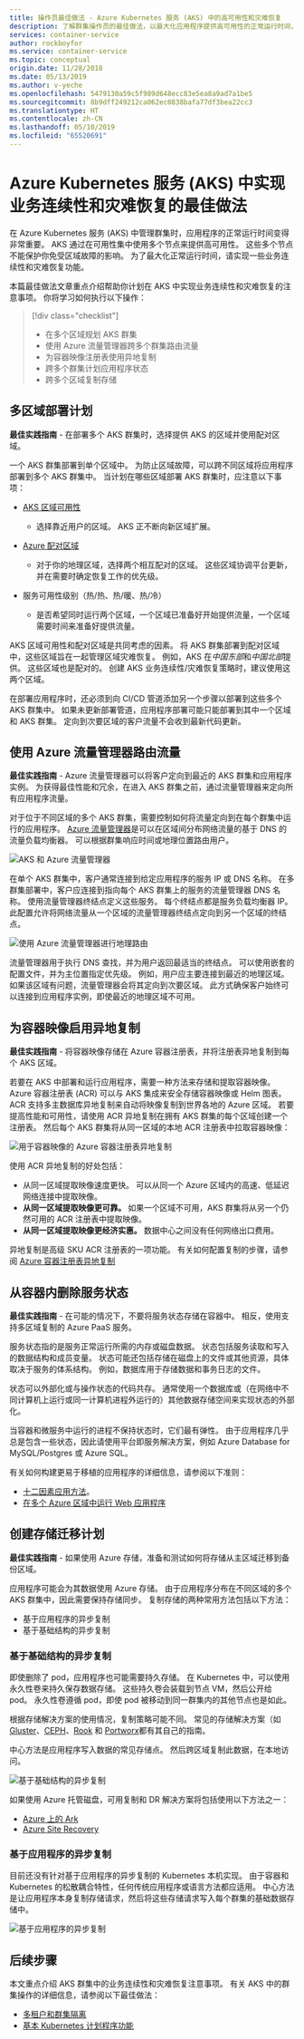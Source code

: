 ```yaml
---
title: 操作员最佳做法 - Azure Kubernetes 服务 (AKS) 中的高可用性和灾难恢复
description: 了解群集操作员的最佳做法，以最大化应用程序提供高可用性的正常运行时间，并为 Azure Kubernetes 服务 (AKS) 中的灾难恢复情况做好准备
services: container-service
author: rockboyfor
ms.service: container-service
ms.topic: conceptual
origin.date: 11/28/2018
ms.date: 05/13/2019
ms.author: v-yeche
ms.openlocfilehash: 5479130a59c5f989d648ecc83e5ea8a9ad7a1be5
ms.sourcegitcommit: 8b9dff249212ca062ec0838bafa77df3bea22cc3
ms.translationtype: HT
ms.contentlocale: zh-CN
ms.lasthandoff: 05/10/2019
ms.locfileid: "65520691"
---
```

# <a name="best-practices-for-business-continuity-and-disaster-recovery-in-azure-kubernetes-service-aks"></a>Azure Kubernetes 服务 (AKS) 中实现业务连续性和灾难恢复的最佳做法

在 Azure Kubernetes 服务 (AKS) 中管理群集时，应用程序的正常运行时间变得非常重要。 AKS 通过在可用性集中使用多个节点来提供高可用性。 这些多个节点不能保护你免受区域故障的影响。 为了最大化正常运行时间，请实现一些业务连续性和灾难恢复功能。

本篇最佳做法文章重点介绍帮助你计划在 AKS 中实现业务连续性和灾难恢复的注意事项。 你将学习如何执行以下操作：

> [!div class="checklist"]
> * 在多个区域规划 AKS 群集
> * 使用 Azure 流量管理器跨多个群集路由流量
> * 为容器映像注册表使用异地复制
> * 跨多个群集计划应用程序状态
> * 跨多个区域复制存储

## <a name="plan-for-multi-region-deployment"></a>多区域部署计划

**最佳实践指南** - 在部署多个 AKS 群集时，选择提供 AKS 的区域并使用配对区域。

一个 AKS 群集部署到单个区域中。 为防止区域故障，可以跨不同区域将应用程序部署到多个 AKS 群集中。 当计划在哪些区域部署 AKS 群集时，应注意以下事项：

* [AKS 区域可用性](/aks/quotas-skus-regions#region-availability)
    * 选择靠近用户的区域。 AKS 正不断向新区域扩展。
* [Azure 配对区域](/best-practices-availability-paired-regions)

    <!--Not Available on [Azure paired regions](/best-practices-availability-paired-regions)-->
    
    * 对于你的地理区域，选择两个相互配对的区域。 这些区域协调平台更新，并在需要时确定恢复工作的优先级。
* 服务可用性级别（热/热、热/暖、热/冷）
    * 是否希望同时运行两个区域，一个区域已准备好开始提供流量，一个区域需要时间来准备好提供流量。

AKS 区域可用性和配对区域是共同考虑的因素。 将 AKS 群集部署到配对区域中，这些区域旨在一起管理区域灾难恢复。 例如，AKS 在*中国东部*和*中国北部*提供。 这些区域也是配对的。 创建 AKS 业务连续性/灾难恢复策略时，建议使用这两个区域。

在部署应用程序时，还必须到向 CI/CD 管道添加另一个步骤以部署到这些多个 AKS 群集中。 如果未更新部署管道，应用程序部署可能只能部署到其中一个区域和 AKS 群集。 定向到次要区域的客户流量不会收到最新代码更新。

## <a name="use-azure-traffic-manager-to-route-traffic"></a>使用 Azure 流量管理器路由流量

**最佳实践指南** - Azure 流量管理器可以将客户定向到最近的 AKS 群集和应用程序实例。 为获得最佳性能和冗余，在进入 AKS 群集之前，通过流量管理器来定向所有应用程序流量。

对于位于不同区域的多个 AKS 群集，需要控制如何将流量定向到在每个群集中运行的应用程序。 [Azure 流量管理器](/traffic-manager/)是可以在区域间分布网络流量的基于 DNS 的流量负载均衡器。 可以根据群集响应时间或地理位置路由用户。

![AKS 和 Azure 流量管理器](media/operator-best-practices-bc-dr/aks-azure-traffic-manager.png)

在单个 AKS 群集中，客户通常连接到给定应用程序的服务 IP 或 DNS 名称。 在多群集部署中，客户应连接到指向每个 AKS 群集上的服务的流量管理器 DNS 名称。 使用流量管理器终结点定义这些服务。 每个终结点都是服务负载均衡器 IP。 此配置允许将网络流量从一个区域的流量管理器终结点定向到另一个区域的终结点。

![使用 Azure 流量管理器进行地理路由](media/operator-best-practices-bc-dr/traffic-manager-geographic-routing.png)

流量管理器用于执行 DNS 查找，并为用户返回最适当的终结点。 可以使用嵌套的配置文件，并为主位置指定优先级。 例如，用户应主要连接到最近的地理区域。 如果该区域有问题，流量管理器会将其定向到次要区域。 此方式确保客户始终可以连接到应用程序实例，即使最近的地理区域不可用。

<!--Not Available on [Configure the geographic traffic routing method using Traffic Manager](/traffic-manager/traffic-manager-configure-geographic-routing-method)-->
<!--Not Available on Preview content ### Layer 7 application routing with Azure Front Door-->
<!--Not Avaialble on [Azure Front Door (currently in preview)](/frontdoor/front-door-overview)-->
## <a name="enable-geo-replication-for-container-images"></a>为容器映像启用异地复制

**最佳实践指南** - 将容器映像存储在 Azure 容器注册表，并将注册表异地复制到每个 AKS 区域。

若要在 AKS 中部署和运行应用程序，需要一种方法来存储和提取容器映像。 Azure 容器注册表 (ACR) 可以与 AKS 集成来安全存储容器映像或 Helm 图表。 ACR 支持多主数据库异地复制来自动将映像复制到世界各地的 Azure 区域。 若要提高性能和可用性，请使用 ACR 异地复制在拥有 AKS 群集的每个区域创建一个注册表。 然后每个 AKS 群集将从同一区域的本地 ACR 注册表中拉取容器映像：

![用于容器映像的 Azure 容器注册表异地复制](media/operator-best-practices-bc-dr/acr-geo-replication.png)

使用 ACR 异地复制的好处包括：

* 从同一区域提取映像速度更快。 可以从同一个 Azure 区域内的高速、低延迟网络连接中提取映像。
* **从同一区域提取映像更可靠。** 如果一个区域不可用，AKS 群集将从另一个仍然可用的 ACR 注册表中提取映像。
* **从同一区域提取映像更经济实惠。** 数据中心之间没有任何网络出口费用。

异地复制是高级 SKU ACR 注册表的一项功能。 有关如何配置复制的步骤，请参阅 [Azure 容器注册表异地复制](/container-registry/container-registry-geo-replication)

## <a name="remove-service-state-from-inside-containers"></a>从容器内删除服务状态

**最佳实践指南** - 在可能的情况下，不要将服务状态存储在容器中。 相反，使用支持多区域复制的 Azure PaaS 服务。

服务状态指的是服务正常运行所需的内存或磁盘数据。 状态包括服务读取和写入的数据结构和成员变量。 状态可能还包括存储在磁盘上的文件或其他资源，具体取决于服务的体系结构。 例如，数据库用于存储数据和事务日志的文件。

状态可以外部化或与操作状态的代码共存。 通常使用一个数据库或（在网络中不同计算机上运行或同一计算机进程外运行的）其他数据存储空间来实现状态的外部化。

当容器和微服务中运行的进程不保持状态时，它们最有弹性。 由于应用程序几乎总是包含一些状态，因此请使用平台即服务解决方案，例如 Azure Database for MySQL/Postgres 或 Azure SQL。

有关如何构建更易于移植的应用程序的详细信息，请参阅以下准则：

* [十二因素应用方法](https://12factor.net/)。
* [在多个 Azure 区域中运行 Web 应用程序](https://docs.microsoft.com/azure/architecture/reference-architectures/app-service-web-app/multi-region)

## <a name="create-a-storage-migration-plan"></a>创建存储迁移计划

**最佳实践指南** - 如果使用 Azure 存储，准备和测试如何将存储从主区域迁移到备份区域。

应用程序可能会为其数据使用 Azure 存储。 由于应用程序分布在不同区域的多个 AKS 群集中，因此需要保持存储同步。 复制存储的两种常用方法包括以下方法：

* 基于应用程序的异步复制
* 基于基础结构的异步复制

### <a name="infrastructure-based-asynchronous-replication"></a>基于基础结构的异步复制

即使删除了 pod，应用程序也可能需要持久存储。 在 Kubernetes 中，可以使用永久性卷来持久保存数据存储。 这些持久卷会装载到节点 VM，然后公开给 pod。 永久性卷遵循 pod，即使 pod 被移动到同一群集内的其他节点也是如此。

根据存储解决方案的使用情况，复制策略可能不同。 常见的存储解决方案（如 [Gluster](https://docs.gluster.org/en/latest/Administrator%20Guide/Geo%20Replication/)、[CEPH](http://docs.ceph.com/docs/master/cephfs/disaster-recovery/)、[Rook](https://rook.io/docs/rook/master/disaster-recovery.html) 和 [Portworx](https://docs.portworx.com/scheduler/kubernetes/going-production-with-k8s.html#disaster-recovery-with-cloudsnaps)都有其自己的指南。

中心方法是应用程序写入数据的常见存储点。 然后跨区域复制此数据，在本地访问。

![基于基础结构的异步复制](media/operator-best-practices-bc-dr/aks-infra-based-async-repl.png)

如果使用 Azure 托管磁盘，可用复制和 DR 解决方案将包括使用以下方法之一：

* [Azure 上的 Ark](https://github.com/heptio/ark/blob/master/docs/azure-config.md)
* [Azure Site Recovery](https://azure.microsoft.com/blog/asr-managed-disks-between-azure-regions/)

### <a name="application-based-asynchronous-replication"></a>基于应用程序的异步复制

目前还没有针对基于应用程序的异步复制的 Kubernetes 本机实现。 由于容器和 Kubernetes 的松散耦合特性，任何传统应用程序或语言方法都应适用。 中心方法是让应用程序本身复制存储请求，然后将这些存储请求写入每个群集的基础数据存储中。

![基于应用程序的异步复制](media/operator-best-practices-bc-dr/aks-app-based-async-repl.png)

## <a name="next-steps"></a>后续步骤

本文重点介绍 AKS 群集中的业务连续性和灾难恢复注意事项。 有关 AKS 中的群集操作的详细信息，请参阅以下最佳做法：

* [多租户和群集隔离][aks-best-practices-cluster-isolation]
* [基本 Kubernetes 计划程序功能][aks-best-practices-scheduler]

<!-- INTERNAL LINKS -->
[aks-best-practices-scheduler]: operator-best-practices-scheduler.md
[aks-best-practices-cluster-isolation]: operator-best-practices-cluster-isolation.md
